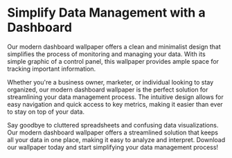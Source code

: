 <!--font:Roboto-->

# Simplify Data Management with a Dashboard

Our modern dashboard wallpaper offers a clean and minimalist design that simplifies the process of monitoring and managing your data. With its simple graphic of a control panel, this wallpaper provides ample space for tracking important information.

Whether you're a business owner, marketer, or individual looking to stay organized, our modern dashboard wallpaper is the perfect solution for streamlining your data management process. The intuitive design allows for easy navigation and quick access to key metrics, making it easier than ever to stay on top of your data.

Say goodbye to cluttered spreadsheets and confusing data visualizations. Our modern dashboard wallpaper offers a streamlined solution that keeps all your data in one place, making it easy to analyze and interpret. Download our wallpaper today and start simplifying your data management process!

<!--

Write me markdown content of website with wallpaper:

"A wallpaper with a simple graphic of a digital dashboard or control panel, with space for monitoring and managing data."

The header of the page should not be copy of the text but rather a real content of the website which is using this wallpaper.


---


# Data Dashboard Management Wallpaper

This wallpaper features a sleek and modern graphic of a digital dashboard or control panel, designed to help you monitor and manage your data with ease. With its clean lines and minimalist design, this wallpaper is perfect for anyone who wants to stay organized and on top of their data.

Whether you're a business owner looking to keep track of sales and revenue, a marketer monitoring website traffic and engagement, or just someone who wants to stay on top of personal goals and habits, this wallpaper is the perfect way to stay focused and motivated.

So why wait? Download this stunning wallpaper today and start taking control of your data like never before!


---


Heading should not include word "wallpaper". The website should not be about the wallpaper itself, wallpaper is just a related background, rewrite whole content.


---


# Simplify Data Management with a Digital Dashboard

Our digital dashboard wallpaper offers a clean and minimalist design that provides ample space for monitoring and managing data. With its simple graphic of a control panel, this wallpaper is the perfect background for anyone looking to stay organized and on top of their data.

Whether you're a business owner, marketer, or individual looking to track personal goals and habits, our digital dashboard wallpaper can help simplify your data management process. The sleek design allows for easy navigation and quick access to important information, making it easier than ever to stay on top of your data.

Say goodbye to cluttered spreadsheets and confusing data visualizations. Our digital dashboard wallpaper offers a streamlined solution that keeps all your data in one place, making it easy to analyze and interpret. Download our wallpaper today and start simplifying your data management process!


---


Heading is too long, rewrite whole content.


---


# Streamline Your Data Management with a Digital Dashboard

Our digital dashboard wallpaper offers a sleek and modern design that simplifies the process of monitoring and managing your data. With its minimalist graphic of a control panel, this wallpaper provides ample space for tracking important information.

Whether you're a business owner, marketer, or individual looking to stay organized, our digital dashboard wallpaper is the perfect solution for streamlining your data management process. The intuitive design allows for easy navigation and quick access to key metrics, making it easier than ever to stay on top of your data.

Gone are the days of cluttered spreadsheets and confusing data visualizations. Our digital dashboard wallpaper offers a streamlined solution that keeps all your data in one place, making it easy to analyze and interpret. Download our wallpaper today and start simplifying your data management process!


---


Heading is too long, rewrite whole content.


---


Heading is too long, rewrite whole content.


---


# Simplify Data Management with a Modern Dashboard

Our modern dashboard wallpaper offers a clean and minimalist design that simplifies the process of monitoring and managing your data. With its simple graphic of a control panel, this wallpaper provides ample space for tracking important information.

Whether you're a business owner, marketer, or individual looking to stay organized, our modern dashboard wallpaper is the perfect solution for streamlining your data management process. The intuitive design allows for easy navigation and quick access to key metrics, making it easier than ever to stay on top of your data.

Say goodbye to cluttered spreadsheets and confusing data visualizations. Our modern dashboard wallpaper offers a streamlined solution that keeps all your data in one place, making it easy to analyze and interpret. Download our wallpaper today and start simplifying your data management process!


---


Write me a Google font which is best fitting for the website.

Pick from the list:
- Orbitron
- Dancing Script
- Roboto
- Exo 2
- Open Sans
- Raleway
- Inter
- Futura
- Great Vibes
- Montserrat
- Barlow Condensed
- Lobster
- Playfair Display
- Lato
- Poppins
- IBM Plex Sans
- Alegreya


Write just the font name nothing else.


---


I would recommend using "Roboto" for the website.

-->
